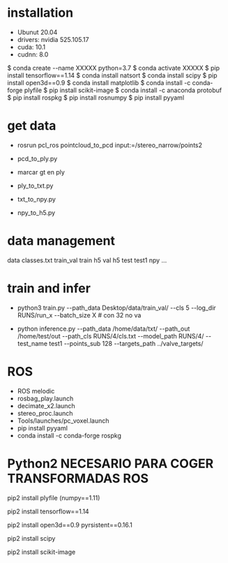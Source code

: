 
# installation

- Ubunut 20.04
- drivers: nvidia 525.105.17
- cuda: 10.1
- cudnn: 8.0

 $ conda create --name XXXXX python=3.7
 $ conda activate XXXXX
 $ pip install tensorflow==1.14
 $ conda install natsort
 $ conda install scipy
 $ pip install open3d==0.9
 $ conda install matplotlib
 $ conda install -c conda-forge plyfile
 $ pip install scikit-image
 $ conda install -c anaconda protobuf
 $ pip install rospkg
 $ pip install rosnumpy
 $ pip install pyyaml
 
 
# get data

- rosrun pcl_ros pointcloud_to_pcd input:=/stereo_narrow/points2

- pcd_to_ply.py

- marcar gt en ply 

- ply_to_txt.py

- txt_to_npy.py

- npy_to_h5.py


# data management

data
  classes.txt
  train_val
    train
      h5
    val
      h5
  test
    test1
      npy
    ...
  

# train and infer

- python3 train.py --path_data Desktop/data/train_val/ --cls 5 --log_dir RUNS/run_x --batch_size X  # con 32 no va

- python inference.py --path_data /home/data/txt/ --path_out /home/test/out --path_cls RUNS/4/cls.txt --model_path RUNS/4/ --test_name test1 --points_sub 128 --targets_path ../valve_targets/


# ROS    
- ROS melodic
- rosbag_play.launch
- decimate_x2.launch
- stereo_proc.launch
- Tools/launches/pc_voxel.launch
- pip install pyyaml
- conda install -c conda-forge rospkg

# Python2  NECESARIO PARA COGER TRANSFORMADAS ROS

pip2 install plyfile (numpy==1.11)

pip2 install tensorflow==1.14

pip2 install open3d==0.9 pyrsistent==0.16.1

pip2 install scipy

pip2 install scikit-image


